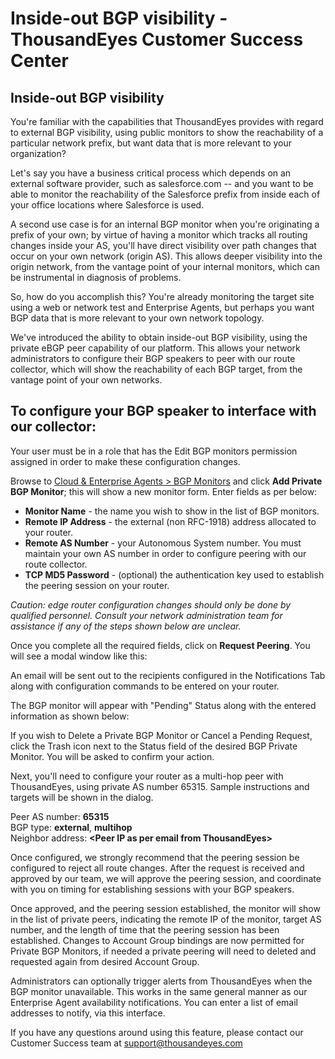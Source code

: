 # Inside-out BGP visibility - ThousandEyes Customer Success Center

## Inside-out BGP visibility

You're familiar with the capabilities that ThousandEyes provides with regard to external BGP visibility, using public monitors to show the reachability of a particular network prefix, but want data that is more relevant to your organization?

Let's say you have a business critical process which depends on an external software provider, such as salesforce.com -- and you want to be able to monitor the reachability of the Salesforce prefix from inside each of your office locations where Salesforce is used.

A second use case is for an internal BGP monitor when you're originating a prefix of your own; by virtue of having a monitor which tracks all routing changes inside your AS, you'll have direct visibility over path changes that occur on your own network \(origin AS\). This allows deeper visibility into the origin network, from the vantage point of your internal monitors, which can be instrumental in diagnosis of problems.

So, how do you accomplish this? You're already monitoring the target site using a web or network test and Enterprise Agents, but perhaps you want BGP data that is more relevant to your own network topology.

We've introduced the ability to obtain inside-out BGP visibility, using the private eBGP peer capability of our platform. This allows your network administrators to configure their BGP speakers to peer with our route collector, which will show the reachability of each BGP target, from the vantage point of your own networks.

##  To configure your BGP speaker to interface with our collector:

Your user must be in a role that has the Edit BGP monitors permission assigned in order to make these configuration changes.

 Browse to [Cloud & Enterprise Agents &gt; BGP Monitors](https://app.thousandeyes.com/settings/bgp-sessions/) and click **Add Private BGP Monitor**; this will show a new monitor form. Enter fields as per below:

* **Monitor Name** - the name you wish to show in the list of BGP monitors.
* **Remote IP Address** - the external \(non RFC-1918\) address allocated to your router.
* **Remote AS Number** - your Autonomous System number. You must maintain your own AS number in order to configure peering with our route collector.
* **TCP MD5 Password** - \(optional\) the authentication key used to establish the peering session on your router.

_Caution: edge router configuration changes should only be done by qualified personnel. Consult your network administration team for assistance if any of the steps shown below are unclear._

Once you complete all the required fields, click on **Request Peering**. You will see a modal window like this:

An email will be sent out to the recipients configured in the Notifications Tab along with configuration commands to be entered on your router.

The BGP monitor will appear with "Pending" Status along with the entered information as shown below:

If you wish to Delete a Private BGP Monitor or Cancel a Pending Request, click the Trash icon next to the Status field of the desired BGP Private Monitor. You will be asked to confirm your action. 

Next, you'll need to configure your router as a multi-hop peer with ThousandEyes, using private AS number 65315. Sample instructions and targets will be shown in the dialog.

Peer AS number: **65315**  
BGP type: **external**, **multihop**  
Neighbor address: **&lt;Peer IP as per email from ThousandEyes&gt;**

Once configured, we strongly recommend that the peering session be configured to reject all route changes.  After the request is received and approved by our team, we will approve the peering session, and coordinate with you on timing for establishing sessions with your BGP speakers.

Once approved, and the peering session established, the monitor will show in the list of private peers, indicating the remote IP of the monitor, target AS number, and the length of time that the peering session has been established. Changes to Account Group bindings are now permitted for Private BGP Monitors, if needed a private peering will need to deleted and requested again from desired Account Group.

Administrators can optionally trigger alerts from ThousandEyes when the BGP monitor unavailable. This works in the same general manner as our Enterprise Agent availability notifications. You can enter a list of email addresses to notify, via this interface.

If you have any questions around using this feature, please contact our Customer Success team at [support@thousandeyes.com](mailto:support@thousandeyes.com)

